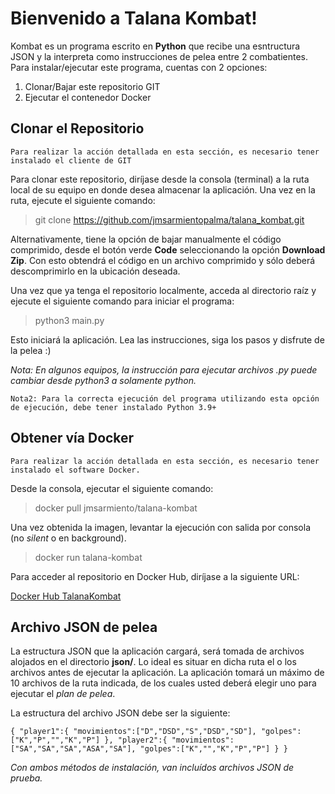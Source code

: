 # Bienvenido a Talana Kombat!

Kombat es un programa escrito en **Python** que recibe una esntructura JSON y la interpreta como instrucciones de pelea entre 2 combatientes.
Para instalar/ejecutar este programa, cuentas con 2 opciones:
1. Clonar/Bajar este repositorio GIT
2. Ejecutar el contenedor Docker

## Clonar el Repositorio
`Para realizar la acción detallada en esta sección, es necesario tener instalado el cliente de GIT`

Para clonar este repositorio, diríjase desde la consola (terminal) a la ruta local de su equipo en donde desea almacenar la aplicación.
Una vez en la ruta, ejecute el siguiente comando:

>git clone https://github.com/jmsarmientopalma/talana_kombat.git

Alternativamente, tiene la opción de bajar manualmente el código comprimido, desde el botón verde **Code** seleccionando la opción **Download Zip**. Con esto obtendrá el código en un archivo comprimido y sólo deberá descomprimirlo en la ubicación deseada.

Una vez que ya tenga el repositorio localmente, acceda al directorio raíz y ejecute el siguiente comando para iniciar el programa:

>python3 main.py

Esto iniciará la aplicación. Lea las instrucciones, siga los pasos y disfrute de la pelea :)

*Nota: En algunos equipos, la instrucción para ejecutar archivos .py puede cambiar desde python3 a solamente python.*

`Nota2: Para la correcta ejecución del programa utilizando esta opción de ejecución, debe tener instalado Python 3.9+`

## Obtener vía Docker
`Para realizar la acción detallada en esta sección, es necesario tener instalado el software Docker.`

Desde la consola, ejecutar el siguiente comando:

>docker pull jmsarmiento/talana-kombat

Una vez obtenida la imagen, levantar la ejecución con salida por consola (no *silent* o en background).

>docker run talana-kombat

Para acceder al repositorio en Docker Hub, diríjase a la siguiente URL:

[Docker Hub TalanaKombat](https://hub.docker.com/r/jmsarmiento/talana-kombat)

## Archivo JSON de pelea
La estructura JSON que la aplicación cargará, será tomada de archivos alojados en el directorio **json/**. Lo ideal es situar en dicha ruta el o los archivos antes de ejecutar la aplicación.
La aplicación tomará un máximo de 10 archivos de la ruta indicada, de los cuales usted deberá elegir uno para ejecutar el *plan de pelea*.

La estructura del archivo JSON debe ser la siguiente:

`{
    "player1":{
        "movimientos":["D","DSD","S","DSD","SD"],
        "golpes":["K","P","","K","P"]
    },
    "player2":{
        "movimientos":["SA","SA","SA","ASA","SA"],
        "golpes":["K","","K","P","P"]
    }
}`

*Con ambos métodos de instalación, van incluídos archivos JSON de prueba.*